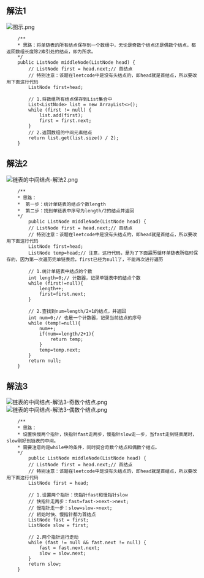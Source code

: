## 解法1
![图示.png](https://pic.leetcode-cn.com/1609677328-mHPyri-%E5%9B%BE%E7%A4%BA.png)


```
    /**
    * 思路：将单链表的所有结点保存到一个数组中，无论是奇数个结点还是偶数个结点，都返回数组长度除2索引处的结点，即为所求。
    */
    public ListNode middleNode(ListNode head) {
        // ListNode first = head.next;// 首结点
        // 特别注意：该题在leetcode中是没有头结点的，即head就是首结点，所以要改用下面这行代码
        ListNode first=head;

        // 1.将数组所有结点保存到List集合中
        List<ListNode> list = new ArrayList<>();
        while (first != null) {
            list.add(first);
            first = first.next;
        }
        // 2.返回数组的中间元素结点
        return list.get(list.size() / 2);
    }
```


## 解法2
![链表的中间结点-解法2.png](https://pic.leetcode-cn.com/1609677349-OPCBWF-%E9%93%BE%E8%A1%A8%E7%9A%84%E4%B8%AD%E9%97%B4%E7%BB%93%E7%82%B9-%E8%A7%A3%E6%B3%952.png)
```
    /**
    * 思路：
    *  第一步：统计单链表的结点个数length
    *  第二步：找到单链表中序号为length/2的结点并返回
    */
        public ListNode middleNode(ListNode head) {
        // ListNode first = head.next;// 首结点
        // 特别注意：该题在leetcode中是没有头结点的，即head就是首结点，所以要改用下面这行代码
        ListNode first=head;
        ListNode temp=head;// 注意，这行代码，是为了下面遍历循环单链表所临时保存的，因为第一次遍历完单链表后，first已经为null了，不能再次进行遍历

        // 1.统计单链表中结点的个数
        int length=0;// 计数器，记录单链表中的结点个数
        while (first!=null){
            length++;
            first=first.next;
        }

        // 2.查找到num=length/2+1的结点，并返回
        int num=0;// 也是一个计数器，记录当前结点的序号
        while (temp!=null){
            num++;
            if(num==length/2+1){
                return temp;
            }
            temp=temp.next;
        }
        return null;
    }
```


## 解法3
![链表的中间结点-解法3-奇数个结点.png](https://pic.leetcode-cn.com/1609677886-pqiJuJ-%E9%93%BE%E8%A1%A8%E7%9A%84%E4%B8%AD%E9%97%B4%E7%BB%93%E7%82%B9-%E8%A7%A3%E6%B3%953-%E5%A5%87%E6%95%B0%E4%B8%AA%E7%BB%93%E7%82%B9.png)
![链表的中间结点-解法3-偶数个结点.png](https://pic.leetcode-cn.com/1609677902-kfociq-%E9%93%BE%E8%A1%A8%E7%9A%84%E4%B8%AD%E9%97%B4%E7%BB%93%E7%82%B9-%E8%A7%A3%E6%B3%953-%E5%81%B6%E6%95%B0%E4%B8%AA%E7%BB%93%E7%82%B9.png)


```
    /**
    * 思路：
    * 设置快慢两个指针，快指针fast走两步，慢指针slow走一步，当fast走到链表尾时，slow刚好到链表的中间。
    * 需要注意的是while中的条件，同时契合奇数个结点和偶数个结点。
    */
        public ListNode middleNode(ListNode head) {
        // ListNode first = head.next;// 首结点
        // 特别注意：该题在leetcode中是没有头结点的，即head就是首结点，所以要改用下面这行代码
        ListNode first = head;

        // 1.设置两个指针：快指针fast和慢指针slow
        // 快指针走两步：fast=fast->next->next;
        // 慢指针走一步：slow=slow->next;
        // 初始时快、慢指针都为首结点
        ListNode fast = first;
        ListNode slow = first;

        // 2.两个指针进行走动
        while (fast != null && fast.next != null) {
            fast = fast.next.next;
            slow = slow.next;
        }
        return slow;
    }
```
